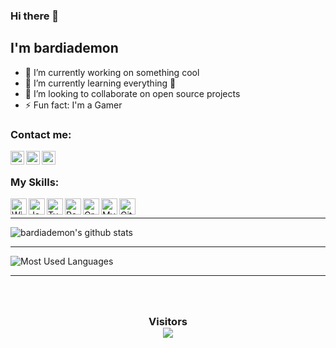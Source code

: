 ### Hi there 👋

## I'm bardiademon
- 🔭 I’m currently working on something cool
- 🌱 I’m currently learning everything 🤣
- 👯 I’m looking to collaborate on open source projects
- ⚡ Fun fact: I'm a Gamer

### Contact me:

[<img align="left" alt="bardiademon | Telegram" width="22px" src="https://cdn.jsdelivr.net/npm/simple-icons@v3/icons/telegram.svg" />][telegram]
[<img align="left" alt="bardiademon | Instagram" width="22px" src="https://cdn.jsdelivr.net/npm/simple-icons@v3/icons/instagram.svg" />][instagram]
[<img align="left" alt="bardiademon | ProtonMail" width="22px" src="https://cdn.jsdelivr.net/npm/simple-icons@3.4.1/icons/protonmail.svg" />][MyEmail]

<br />

### My Skills:

[<img align="left" alt="Windows" title="Windows" width="26px" src="https://www.bardiademon.com/public/icons/windows11.png" />][MyWebsite]
[<img align="left" alt="JavaScript" title="JavaScript" width="26px" src="https://www.bardiademon.com/public/icons/javascript.png" />][MyWebsite]
[<img align="left" alt="TypeScript" title="TypeScript" width="26px" src="https://www.bardiademon.com/public/icons/typescript.png" />][MyWebsite]
[<img align="left" alt="React" title="React" width="26px" src="https://www.bardiademon.com/public/icons/reactjs.png" />][MyWebsite]
[<img align="left" alt="GraphQL" title="GraphQL" width="26px" src="https://www.bardiademon.com/public/icons/graphql.png" />][MyWebsite]
[<img align="left" alt="MySQL" title="MySQL" width="26px" src="https://www.bardiademon.com/public/icons/mysql.png" />][MyWebsite]
[<img align="left" alt="Git" title="Git" width="26px" src="https://www.bardiademon.com/public/icons/git.png" />][MyWebsite]

<br />

---

![bardiademon's github stats](https://github-readme-stats.vercel.app/api?username=bardiademon&show_icons=true)

---

![Most Used Languages](https://github-readme-stats.vercel.app/api/top-langs/?username=bardiademon&layout=compact)

---
    
[MyWebsite]: https://www.bardiademon.com
[github]: https://github.com/bardiademon
[Instagram]: https://instagram.com/bardiademon.ir
[Telegram]: https://t.me/bardiademon
[MyEmail]: mailto:bardiademon@gmail.Com

<h3 align="center"> 
<br>
<br>
Visitors<br>
<img src="https://bardiademon.com/public/bardiademon.png" />
</h3>
<br>
<br>  
